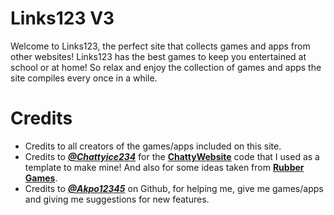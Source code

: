 # Links123 V3
Welcome to Links123, the perfect site that collects games and apps from other websites! Links123 has the best games to keep you entertained at school or at home! So relax and enjoy the collection of games and apps the site compiles every once in a while.

# Credits
- Credits to all creators of the games/apps included on this site.
- Credits to <a href="https://github.com/Chattyice234">***@Chattyice234***</a> for the <a href="https://github.com/Chattyice234/british-cw">**ChattyWebsite**</a> code that I used as a template to make mine! And also for some ideas taken from <a href="https://github.com/Chattyice234/Rubber">**Rubber Games**</a>.
- Credits to <a href="https://github.com/Akpo12345">***@Akpo12345***</a> on Github, for helping me, give me games/apps and giving me suggestions for new features.
